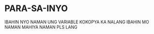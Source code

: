 # PARA-SA-INYO

IBAHIN NYO NAMAN UNG VARIABLE
KOKOPYA KA NALANG IBAHIN MO NAMAN
MAHIYA NAMAN PLS LANG
